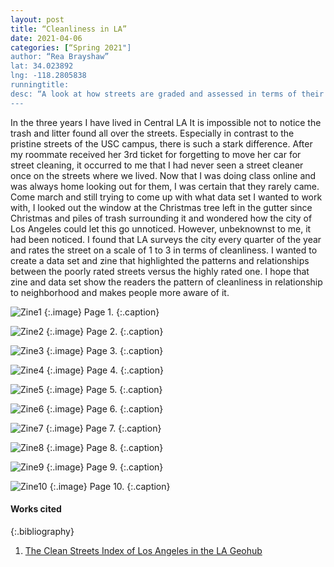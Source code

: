```yaml
---
layout: post
title: “Cleanliness in LA”
date: 2021-04-06
categories: [“Spring 2021"]
author: “Rea Brayshaw”
lat: 34.023892
lng: -118.2805838
runningtitle: 
desc: “A look at how streets are graded and assessed in terms of their cleanliness”
---
```

In the three years I have lived in Central LA It is impossible not to notice the trash and litter found all over the streets.  Especially in contrast to the pristine streets of the USC campus, there is such a stark difference.  After my roommate received her 3rd ticket for forgetting to move her car for street cleaning, it occurred to me that I had never seen a street cleaner once on the streets where we lived.  Now that I was doing class online and was always home looking out for them, I was certain that they rarely came.  Come march and still trying to come up with what data set I wanted to work with, I looked out the window at the Christmas tree left in the gutter since Christmas and piles of trash surrounding it and wondered how the city of Los Angeles could let this go unnoticed.  However, unbeknownst to me, it had been noticed.  I found that LA surveys the city every quarter of the year and rates the street on a scale of 1 to 3 in terms of cleanliness.  I wanted to create a data set and zine that highlighted the patterns and relationships between the poorly rated streets versus the highly rated one.  I hope that zine and data set show the readers the pattern of cleanliness in relationship to neighborhood and makes people more aware of it.   

![Zine1](images/RB_CS_01.png)
   {:.image}
Page 1.
   {:.caption}
 
![Zine2](images/RB_CS_02.png)
   {:.image}
 Page 2.
   {:.caption}
   
 ![Zine3](images/RB_CS_03.png)
   {:.image}
Page 3.
   {:.caption}
   
![Zine4](images/RB_CS_04.png)
   {:.image}
Page 4.
   {:.caption}
   
![Zine5](images/RB_CS_05.png)
   {:.image}
Page 5.
   {:.caption}
   
![Zine6](images/RB_CS_06.png)
   {:.image}
Page 6.
   {:.caption}
   
 ![Zine7](images/RB_CS_07.png)
   {:.image}
Page 7.
   {:.caption}
   
![Zine8](images/RB_CS_08.png)
   {:.image}
Page 8.
   {:.caption}
 
![Zine9](images/RB_CS_09.png)
   {:.image}
Page 9.
   {:.caption}

![Zine10](images/RB_CS_10.png)
   {:.image}
  Page 10.
   {:.caption}
 

#### Works cited

{:.bibliography}
1. [The Clean Streets Index of Los Angeles in the LA Geohub](https://geohub.lacity.org/)

